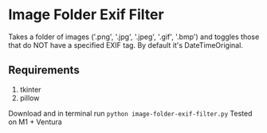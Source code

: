 # Image Folder Exif Filter

Takes a folder of images ('.png', '.jpg', '.jpeg', '.gif', '.bmp') and toggles those that do NOT have a specified EXIF tag. By default it's DateTimeOriginal.

## Requirements

1. tkinter
2. pillow

Download and in terminal run ```python image-folder-exif-filter.py```
Tested on M1 + Ventura
